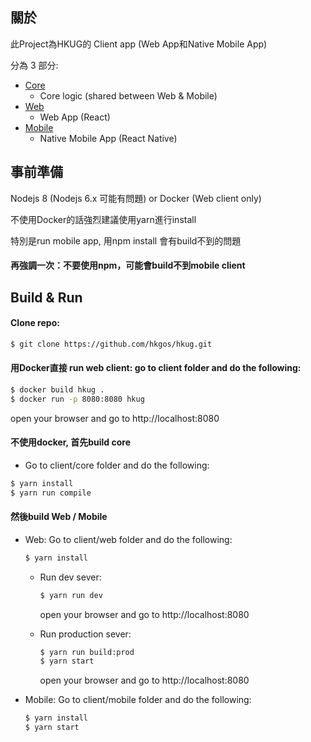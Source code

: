 ## 關於
  此Project為HKUG的 Client app (Web App和Native Mobile App)

  分為 3 部分:

  * [Core](https://github.com/hkgos/hkug/tree/master/client/core)
    * Core logic (shared between Web & Mobile)
  * [Web](https://github.com/hkgos/hkug/tree/master/client/web)
    * Web App (React)
  * [Mobile](https://github.com/hkgos/hkug/tree/master/client/mobile)
    * Native Mobile App (React Native)

## 事前準備
  Nodejs 8 (Nodejs 6.x 可能有問題) or Docker (Web client only)

  不使用Docker的話強烈建議使用yarn進行install

  特別是run mobile app, 用npm install 會有build不到的問題

  #### 再強調一次：不要使用npm，可能會build不到mobile client

## Build & Run

#### Clone repo:

```bash
$ git clone https://github.com/hkgos/hkug.git
```

#### 用Docker直接 run web client: go to client folder and do the following:

```bash
$ docker build hkug .
$ docker run -p 8080:8080 hkug
```
open your browser and go to http://localhost:8080

#### 不使用docker, 首先build core

  * Go to client/core folder and do the following:

  ```bash
  $ yarn install
  $ yarn run compile
  ```

#### 然後build Web / Mobile

* Web: Go to client/web folder and do the following:

  ```bash
  $ yarn install
  ```

  * Run dev sever:

    ```bash
    $ yarn run dev
    ```
    open your browser and go to http://localhost:8080

  * Run production sever:

    ```bash
    $ yarn run build:prod
    $ yarn start
    ```
    open your browser and go to http://localhost:8080

* Mobile: Go to client/mobile folder and do the following:

  ```bash
  $ yarn install
  $ yarn start
  ```

